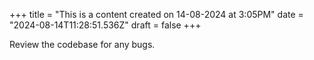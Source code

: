 +++
title = "This is a content created on 14-08-2024 at 3:05PM"
date = "2024-08-14T11:28:51.536Z"
draft = false
+++

  Review the codebase for any bugs.
        